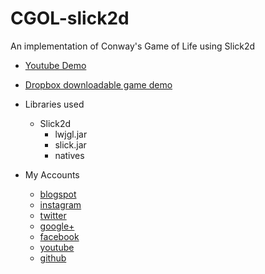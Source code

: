 # CGOL-slick2d
An implementation of Conway's Game of Life using Slick2d

* [Youtube Demo](https://www.youtube.com/watch?v=C1uqme3GqoY)
* [Dropbox downloadable game demo](https://www.dropbox.com/sh/4kep6shlgxjxsns/AAAYGEH1MTJY2mnRGlEXeVsQa?dl=0) 

* Libraries used
  * Slick2d   
    * lwjgl.jar
    * slick.jar
    * natives
 
* My Accounts 
  * [blogspot](http://doppelgunner.blogspot.com/)
  * [instagram](https://www.instagram.com/doppelgunner/)
  * [twitter](https://twitter.com/doppelgunner)
  * [google+](https://plus.google.com/u/0/111975005561843752356/posts)
  * [facebook](https://www.facebook.com/doppelgunner)
  * [youtube](https://www.youtube.com/channel/UCjd_DY1LawVuZuLteDbVabQ)
  * [github](https://github.com/doppelgunner)
